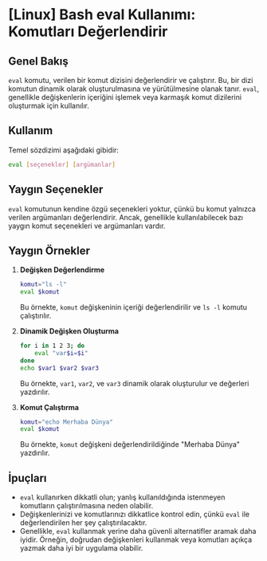 # [Linux] Bash eval Kullanımı: Komutları Değerlendirir

## Genel Bakış
`eval` komutu, verilen bir komut dizisini değerlendirir ve çalıştırır. Bu, bir dizi komutun dinamik olarak oluşturulmasına ve yürütülmesine olanak tanır. `eval`, genellikle değişkenlerin içeriğini işlemek veya karmaşık komut dizilerini oluşturmak için kullanılır.

## Kullanım
Temel sözdizimi aşağıdaki gibidir:

```bash
eval [seçenekler] [argümanlar]
```

## Yaygın Seçenekler
`eval` komutunun kendine özgü seçenekleri yoktur, çünkü bu komut yalnızca verilen argümanları değerlendirir. Ancak, genellikle kullanılabilecek bazı yaygın komut seçenekleri ve argümanları vardır.

## Yaygın Örnekler

1. **Değişken Değerlendirme**
   ```bash
   komut="ls -l"
   eval $komut
   ```
   Bu örnekte, `komut` değişkeninin içeriği değerlendirilir ve `ls -l` komutu çalıştırılır.

2. **Dinamik Değişken Oluşturma**
   ```bash
   for i in 1 2 3; do
       eval "var$i=$i"
   done
   echo $var1 $var2 $var3
   ```
   Bu örnekte, `var1`, `var2`, ve `var3` dinamik olarak oluşturulur ve değerleri yazdırılır.

3. **Komut Çalıştırma**
   ```bash
   komut="echo Merhaba Dünya"
   eval $komut
   ```
   Bu örnekte, `komut` değişkeni değerlendirildiğinde "Merhaba Dünya" yazdırılır.

## İpuçları
- `eval` kullanırken dikkatli olun; yanlış kullanıldığında istenmeyen komutların çalıştırılmasına neden olabilir.
- Değişkenlerinizi ve komutlarınızı dikkatlice kontrol edin, çünkü `eval` ile değerlendirilen her şey çalıştırılacaktır.
- Genellikle, `eval` kullanmak yerine daha güvenli alternatifler aramak daha iyidir. Örneğin, doğrudan değişkenleri kullanmak veya komutları açıkça yazmak daha iyi bir uygulama olabilir.